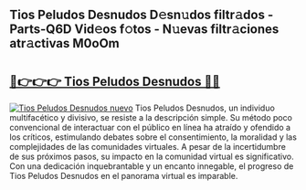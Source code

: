 ## Tios Peludos Desnudos D𝚎sn𝚞dos filtr𝚊dos - Parts-Q6D Vid𝚎os f𝚘tos - N𝚞evas filtr𝚊ciones atr𝚊ctivas M0oOm

# <h2><a href="http://mb2gln.tromn.icu/?c=Tios+Peludos+Desnudos">🔗👉👉👉 Tios Peludos Desnudos 🔗🔗</a></h2>

[![Tios Peludos Desnudos nuevo](https://i.imgur.com/pEAQMta.gif)](http://mb2gln.tromn.icu/?c=Tios+Peludos+Desnudos)
Tios Peludos Desnudos, un individuo multifacético y divisivo, se resiste a la descripción simple. Su método poco convencional de interactuar con el público en línea ha atraído y ofendido a los críticos, estimulando debates sobre el consentimiento, la moralidad y las complejidades de las comunidades virtuales. A pesar de la incertidumbre de sus próximos pasos, su impacto en la comunidad virtual es significativo. Con una dedicación inquebrantable y un encanto innegable, el progreso de Tios Peludos Desnudos en el panorama virtual es imparable.
